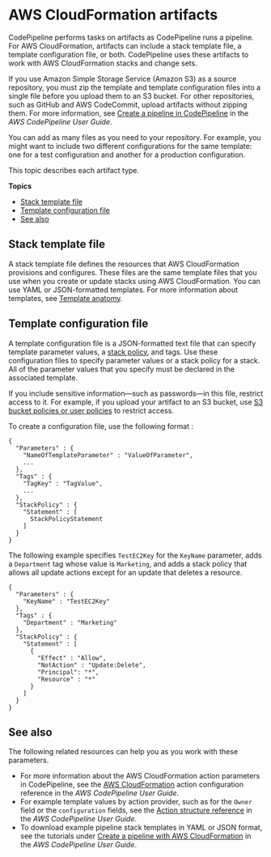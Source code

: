 # AWS CloudFormation artifacts<a name="continuous-delivery-codepipeline-cfn-artifacts"></a>

CodePipeline performs tasks on artifacts as CodePipeline runs a pipeline\. For AWS CloudFormation, artifacts can include a stack template file, a template configuration file, or both\. CodePipeline uses these artifacts to work with AWS CloudFormation stacks and change sets\.

If you use Amazon Simple Storage Service \(Amazon S3\) as a source repository, you must zip the template and template configuration files into a single file before you upload them to an S3 bucket\. For other repositories, such as GitHub and AWS CodeCommit, upload artifacts without zipping them\. For more information, see [Create a pipeline in CodePipeline](https://docs.aws.amazon.com/codepipeline/latest/userguide/how-to-create-pipelines.html) in the *AWS CodePipeline User Guide*\.

You can add as many files as you need to your repository\. For example, you might want to include two different configurations for the same template: one for a test configuration and another for a production configuration\.

This topic describes each artifact type\.

**Topics**
+ [Stack template file](#w10116ab1c21c15c13)
+ [Template configuration file](#w10116ab1c21c15c15)
+ [See also](#w10116ab1c21c15c19)

## Stack template file<a name="w10116ab1c21c15c13"></a>

A stack template file defines the resources that AWS CloudFormation provisions and configures\. These files are the same template files that you use when you create or update stacks using AWS CloudFormation\. You can use YAML or JSON\-formatted templates\. For more information about templates, see [Template anatomy](template-anatomy.md)\.

## Template configuration file<a name="w10116ab1c21c15c15"></a>

A template configuration file is a JSON\-formatted text file that can specify template parameter values, a [stack policy](protect-stack-resources.md), and tags\. Use these configuration files to specify parameter values or a stack policy for a stack\. All of the parameter values that you specify must be declared in the associated template\.

If you include sensitive information—such as passwords—in this file, restrict access to it\. For example, if you upload your artifact to an S3 bucket, use [S3 bucket policies or user policies](https://docs.aws.amazon.com/AmazonS3/latest/dev/using-iam-policies.html) to restrict access\.

To create a configuration file, use the following format :

```
{
  "Parameters" : {
    "NameOfTemplateParameter" : "ValueOfParameter",
    ...
  },
  "Tags" : {
    "TagKey" : "TagValue",
    ...
  }, 
  "StackPolicy" : {
    "Statement" : [
      StackPolicyStatement
    ]
  }
}
```

The following example specifies `TestEC2Key` for the `KeyName` parameter, adds a `Department` tag whose value is `Marketing`, and adds a stack policy that allows all update actions except for an update that deletes a resource\.

```
{
  "Parameters" : {
    "KeyName" : "TestEC2Key"
  },
  "Tags" : {
    "Department" : "Marketing"
  },
  "StackPolicy" : {
    "Statement" : [
      {
        "Effect" : "Allow",
        "NotAction" : "Update:Delete",
        "Principal": "*",
        "Resource" : "*"
      }
    ]
  }
}
```

## See also<a name="w10116ab1c21c15c19"></a>

The following related resources can help you as you work with these parameters\.
+ For more information about the AWS CloudFormation action parameters in CodePipeline, see the [AWS CloudFormation](https://docs.aws.amazon.com/codepipeline/latest/userguide/action-reference-CloudFormation.html) action configuration reference in the *AWS CodePipeline User Guide*\.
+ For example template values by action provider, such as for the `Owner` field or the `configuration` fields, see the [Action structure reference](https://docs.aws.amazon.com/codepipeline/latest/userguide/action-reference.html) in the *AWS CodePipeline User Guide*\.
+ To download example pipeline stack templates in YAML or JSON format, see the tutorials under [Create a pipeline with AWS CloudFormation](https://docs.aws.amazon.com/codepipeline/latest/userguide/tutorials-cloudformation.html) in the *AWS CodePipeline User Guide*\.